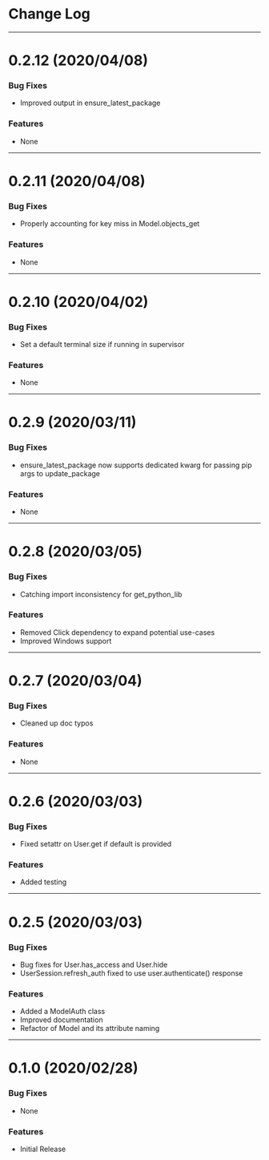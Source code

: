 # Change Log

---

# 0.2.12 (2020/04/08)

### Bug Fixes
* Improved output in ensure_latest_package
### Features
* None

---

# 0.2.11 (2020/04/08)

### Bug Fixes
* Properly accounting for key miss in Model.objects_get 
### Features
* None

---

# 0.2.10 (2020/04/02)

### Bug Fixes
* Set a default terminal size if running in supervisor
### Features
* None

---

# 0.2.9 (2020/03/11)

### Bug Fixes
* ensure_latest_package now supports dedicated kwarg for passing pip args to update_package
### Features
* None

---

# 0.2.8 (2020/03/05)

### Bug Fixes
* Catching import inconsistency for get_python_lib
### Features
* Removed Click dependency to expand potential use-cases
* Improved Windows support

---

# 0.2.7 (2020/03/04)

### Bug Fixes
* Cleaned up doc typos
### Features
* None

---

# 0.2.6 (2020/03/03)

### Bug Fixes
* Fixed setattr on User.get if default is provided
### Features
* Added testing

---

# 0.2.5 (2020/03/03)

### Bug Fixes
* Bug fixes for User.has_access and User.hide
* UserSession.refresh_auth fixed to use user.authenticate() response

### Features
* Added a ModelAuth class
* Improved documentation
* Refactor of Model and its attribute naming

---

# 0.1.0 (2020/02/28)

### Bug Fixes
* None

### Features
* Initial Release
